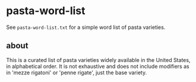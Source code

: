 # pasta-word-list
See `pasta-word-list.txt` for a simple word list of pasta varieties.

## about
This is a curated list of pasta varieties widely available in the United States, in alphabetical order. It is not exhaustive and does not include modifiers as in 'mezze rigatoni' or 'penne rigate', just the base variety.
